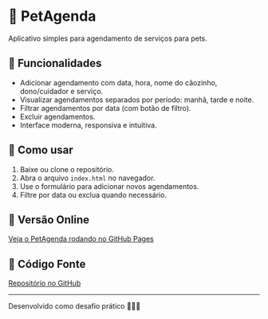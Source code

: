 # 🐾 PetAgenda

Aplicativo simples para agendamento de serviços para pets.

## 📌 Funcionalidades

- Adicionar agendamento com data, hora, nome do cãozinho, dono/cuidador e serviço.
- Visualizar agendamentos separados por período: manhã, tarde e noite.
- Filtrar agendamentos por data (com botão de filtro).
- Excluir agendamentos.
- Interface moderna, responsiva e intuitiva.

## 🚀 Como usar

1. Baixe ou clone o repositório.
2. Abra o arquivo `index.html` no navegador.
3. Use o formulário para adicionar novos agendamentos.
4. Filtre por data ou exclua quando necessário.

## 🔗 Versão Online

[Veja o PetAgenda rodando no GitHub Pages](https://SEU_USUARIO.github.io/PetAgenda/)

## 📂 Código Fonte

[Repositório no GitHub](https://github.com/SEU_USUARIO/PetAgenda)

---

Desenvolvido como desafio prático 🚀🐶✨

